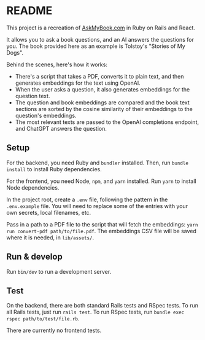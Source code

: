 # README

This project is a recreation of [AskMyBook.com](https://askmybook.com/) in Ruby on Rails and React.

It allows you to ask a book questions, and an AI answers the questions for you. The book provided here as an example is Tolstoy's "Stories of My Dogs".

Behind the scenes, here's how it works:

- There's a script that takes a PDF, converts it to plain text, and then generates embeddings for the text using OpenAI.
- When the user asks a question, it also generates embeddings for the question text.
- The question and book embeddings are compared and the book text sections are sorted by the cosine similarity of their embeddings to the question's embeddings.
- The most relevant texts are passed to the OpenAI completions endpoint, and ChatGPT answers the question.

## Setup

For the backend, you need Ruby and `bundler` installed. Then, run `bundle install` to install Ruby dependencies.

For the frontend, you need Node, `npm`, and `yarn` installed. Run `yarn` to install Node dependencies.

In the project root, create a `.env` file, following the pattern in the `.env.example` file. You will need to replace some of the entries with your own secrets, local filenames, etc.

Pass in a path to a PDF file to the script that will fetch the embeddings: `yarn run convert-pdf path/to/file.pdf`. The embeddings CSV file will be saved where it is needed, in `lib/assets/`.

## Run & develop

Run `bin/dev` to run a development server.

## Test

On the backend, there are both standard Rails tests and RSpec tests. To run all Rails tests, just run `rails test`. To run RSpec tests, run `bundle exec rspec path/to/test/file.rb`.

There are currently no frontend tests.
